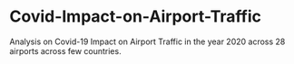 # Covid-Impact-on-Airport-Traffic
Analysis on Covid-19 Impact on Airport Traffic in the year 2020 across 28 airports across few countries.

